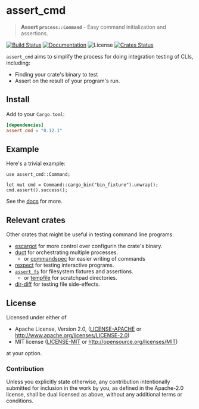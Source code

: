 # assert_cmd

> **Assert `process::Command`** - Easy command initialization and assertions.

[![Build Status](https://dev.azure.com/assert-rs/assert-rs/_apis/build/status/assert_cmd?branchName=master)](https://dev.azure.com/assert-rs/assert-rs/_build/latest?definitionId=3&branchName=master)
[![Documentation](https://img.shields.io/badge/docs-master-blue.svg)][Documentation]
![License](https://img.shields.io/crates/l/assert_cmd.svg)
[![Crates Status](https://img.shields.io/crates/v/assert_cmd.svg)](https://crates.io/crates/assert_cmd)

`assert_cmd` aims to simplify the process for doing integration testing of CLIs, including:
- Finding your crate's binary to test
- Assert on the result of your program's run.

## Install

Add to your `Cargo.toml`:

```toml
[dependencies]
assert_cmd = "0.12.1"
```

## Example

Here's a trivial example:

```rust,no_run
use assert_cmd::Command;

let mut cmd = Command::cargo_bin("bin_fixture").unwrap();
cmd.assert().success();
```

See the [docs](http://docs.rs/assert_cmd) for more.

## Relevant crates

Other crates that might be useful in testing command line programs.
* [escargot][escargot] for more control over configurin the crate's binary.
* [duct][duct] for orchestrating multiple processes.
  * or [commandspec] for easier writing of commands
* [rexpect][rexpect] for testing interactive programs.
* [`assert_fs`][assert_fs] for filesystem fixtures and assertions.
  * or [tempfile][tempfile] for scratchpad directories.
* [dir-diff][dir-diff] for testing file side-effects.

[escargot]: http://docs.rs/escargot
[rexpect]: https://crates.io/crates/rexpect
[dir-diff]: https://crates.io/crates/dir-diff
[tempfile]: https://crates.io/crates/tempfile
[duct]: https://crates.io/crates/duct
[assert_fs]: https://crates.io/crates/assert_fs
[commandspec]: https://crates.io/crates/commandspec

## License

Licensed under either of

 * Apache License, Version 2.0, ([LICENSE-APACHE](LICENSE-APACHE) or http://www.apache.org/licenses/LICENSE-2.0)
 * MIT license ([LICENSE-MIT](LICENSE-MIT) or http://opensource.org/licenses/MIT)

at your option.

### Contribution

Unless you explicitly state otherwise, any contribution intentionally
submitted for inclusion in the work by you, as defined in the Apache-2.0
license, shall be dual licensed as above, without any additional terms or
conditions.

[Crates.io]: https://crates.io/crates/assert_cmd
[Documentation]: https://docs.rs/assert_cmd

